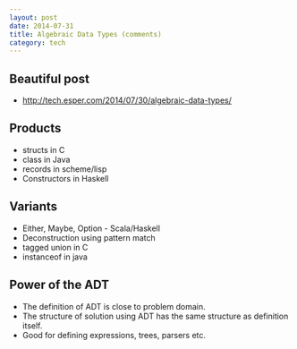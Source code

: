 ```yaml
---
layout: post
date: 2014-07-31
title: Algebraic Data Types (comments)
category: tech
---
```



## Beautiful post
* <http://tech.esper.com/2014/07/30/algebraic-data-types/>


## Products

* structs in C
* class in Java
* records in scheme/lisp
* Constructors in Haskell

## Variants

* Either, Maybe, Option - Scala/Haskell
* Deconstruction using pattern match
* tagged union in C
* instanceof in java

## Power of the ADT
* The definition of ADT is close to problem domain.
* The structure of solution using ADT has
    the same structure as definition itself.
* Good for defining expressions, trees, parsers etc.
